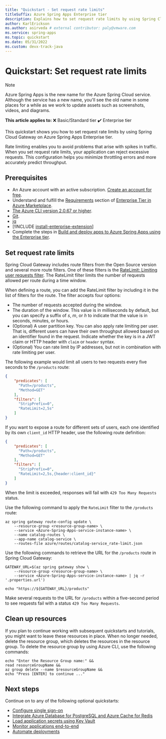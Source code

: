 ```yaml
---
title: "Quickstart - Set request rate limits"
titleSuffix: Azure Spring Apps Enterprise tier
description: Explains how to set request rate limits by using Spring Cloud Gateway on Azure Spring Apps Enterprise tier.
author: KarlErickson
ms.author: asirveda # external contributor: paly@vmware.com
ms.service: spring-apps
ms.topic: quickstart
ms.date: 05/31/2022
ms.custom: devx-track-java
---
```


# Quickstart: Set request rate limits

> [!NOTE]
> Azure Spring Apps is the new name for the Azure Spring Cloud service. Although the service has a new name, you'll see the old name in some places for a while as we work to update assets such as screenshots, videos, and diagrams.

**This article applies to:** ❌ Basic/Standard tier ✔️ Enterprise tier

This quickstart shows you how to set request rate limits by using Spring Cloud Gateway on Azure Spring Apps Enterprise tier.

Rate limiting enables you to avoid problems that arise with spikes in traffic. When you set request rate limits, your application can reject excessive requests. This configuration helps you minimize throttling errors and more accurately predict throughput.

## Prerequisites

- An Azure account with an active subscription. [Create an account for free](https://azure.microsoft.com/free/?WT.mc_id=A261C142F).
- Understand and fulfill the [Requirements](how-to-enterprise-marketplace-offer.md#requirements) section of [Enterprise Tier in Azure Marketplace](how-to-enterprise-marketplace-offer.md).
- [The Azure CLI version 2.0.67 or higher](/cli/azure/install-azure-cli).
- [Git](https://git-scm.com/).
- [jq](https://stedolan.github.io/jq/download/)
- [!INCLUDE [install-enterprise-extension](includes/install-enterprise-extension.md)]
- Complete the steps in [Build and deploy apps to Azure Spring Apps using the Enterprise tier](quickstart-deploy-apps-enterprise.md).

## Set request rate limits

Spring Cloud Gateway includes route filters from the Open Source version and several more route filters. One of these filters is the [RateLimit: Limiting user requests filter](https://docs.vmware.com/en/VMware-Spring-Cloud-Gateway-for-Kubernetes/1.1/scg-k8s/GUID-route-filters.html#ratelimit-limiting-user-requests-filter). The RateLimit filter limits the number of requests allowed per route during a time window.

When defining a route, you can add the RateLimit filter by including it in the list of filters for the route. The filter accepts four options:

- The number of requests accepted during the window.
- The duration of the window. This value is in milliseconds by default, but you can specify a suffix of *s*, *m*, or *h* to indicate that the value is in seconds, minutes, or hours.
- (Optional) A user partition key. You can also apply rate limiting per user. That is, different users can have their own throughput allowed based on an identifier found in the request. Indicate whether the key is in a JWT claim or HTTP header with `claim` or `header` syntax.
- (Optional) You can rate limit by IP addresses, but not in combination with rate limiting per user.

The following example would limit all users to two requests every five seconds to the `/products` route:

```json
{
    "predicates": [
      "Path=/products",
      "Method=GET"
    ],
    "filters": [
      "StripPrefix=0",
      "RateLimit=2,5s"
    ]
}
```

If you want to expose a route for different sets of users, each one identified by its own `client_id` HTTP header, use the following route definition:

```json
{
    "predicates": [
      "Path=/products",
      "Method=GET"
    ],
    "filters": [
      "StripPrefix=0",
      "RateLimit=2,5s,{header:client_id}"
    ]
}
```

When the limit is exceeded, responses will fail with `429 Too Many Requests` status.

Use the following command to apply the `RateLimit` filter to the `/products` route:

```azurecli
az spring gateway route-config update \
    --resource-group <resource-group-name> \
    --service <Azure-Spring-Apps-service-instance-name> \
    --name catalog-routes \
    --app-name catalog-service \
    --routes-file azure/routes/catalog-service_rate-limit.json
```

Use the following commands to retrieve the URL for the `/products` route in Spring Cloud Gateway:

```azurecli
GATEWAY_URL=$(az spring gateway show \
    --resource-group <resource-group-name> \
    --service <Azure-Spring-Apps-service-instance-name> | jq -r '.properties.url')

echo "https://${GATEWAY_URL}/products"
```

Make several requests to the URL for `/products` within a five-second period to see requests fail with a status `429 Too Many Requests`.

## Clean up resources

If you plan to continue working with subsequent quickstarts and tutorials, you might want to leave these resources in place. When no longer needed, delete the resource group, which deletes the resources in the resource group. To delete the resource group by using Azure CLI, use the following commands:

```azurecli
echo "Enter the Resource Group name:" &&
read resourceGroupName &&
az group delete --name $resourceGroupName &&
echo "Press [ENTER] to continue ..."
```

## Next steps

Continue on to any of the following optional quickstarts:

- [Configure single sign-on](quickstart-configure-single-sign-on-enterprise.md)
- [Integrate Azure Database for PostgreSQL and Azure Cache for Redis](quickstart-integrate-azure-database-and-redis-enterprise.md)
- [Load application secrets using Key Vault](quickstart-key-vault-enterprise.md)
- [Monitor applications end-to-end](quickstart-monitor-end-to-end-enterprise.md)
- [Automate deployments](quickstart-automate-deployments-github-actions-enterprise.md)
